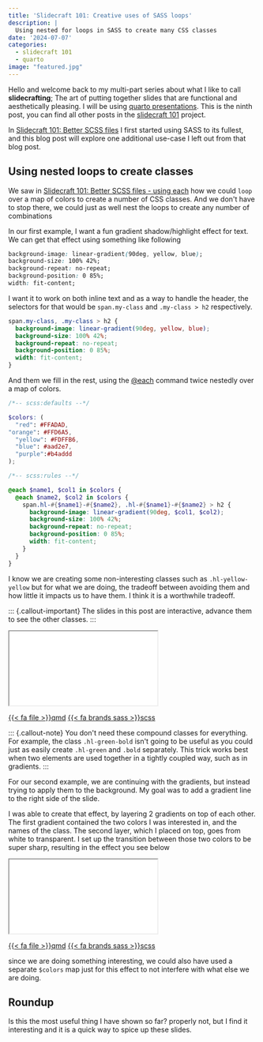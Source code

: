 ```yaml
---
title: 'Slidecraft 101: Creative uses of SASS loops'
description: |
  Using nested for loops in SASS to create many CSS classes
date: '2024-07-07'
categories:
  - slidecraft 101
  - quarto
image: "featured.jpg"
---
```





Hello and welcome back to my multi-part series about what I like to call **slidecrafting**; The art of putting together slides that are functional and aesthetically pleasing. I will be using [quarto presentations](https://quarto.org/). This is the ninth post, you can find all other posts in the [slidecraft 101](../../project/slidecraft-101/index.qmd#blog-posts) project.

In [Slidecraft 101: Better SCSS files](../slidecraft-scss-uses/index.qmd) I first started using SASS to its fullest, and this blog post will explore one additional use-case I left out from that blog post.

## Using nested loops to create classes

We saw in [Slidecraft 101: Better SCSS files - using each](../slidecraft-scss-uses/index.qmd#using-each-to-automatically-create-classes) how we could `loop` over a map of colors to create a number of CSS classes. And we don't have to stop there, we could just as well nest the loops to create any number of combinations

In our first example, I want a fun gradient shadow/highlight effect for text. We can get that effect using something like following

```css
background-image: linear-gradient(90deg, yellow, blue);
background-size: 100% 42%;
background-repeat: no-repeat;
background-position: 0 85%;
width: fit-content;
```

I want it to work on both inline text and as a way to handle the header, the selectors for that would be `span.my-class` and `.my-class > h2` respectively.


```css
span.my-class, .my-class > h2 {
  background-image: linear-gradient(90deg, yellow, blue);
  background-size: 100% 42%;
  background-repeat: no-repeat;
  background-position: 0 85%;
  width: fit-content;
}
```

And them we fill in the rest, using the [@each](https://sass-lang.com/documentation/at-rules/control/each/#with-maps) command twice nestedly over a map of colors.

```scss
/*-- scss:defaults --*/

$colors: (
  "red": #FFADAD, 
"orange": #FFD6A5, 
  "yellow": #FDFFB6, 
  "blue": #aad2e7, 
  "purple":#b4addd
);

/*-- scss:rules --*/

@each $name1, $col1 in $colors {
  @each $name2, $col2 in $colors {
    span.hl-#{$name1}-#{$name2}, .hl-#{$name1}-#{$name2} > h2 {
      background-image: linear-gradient(90deg, $col1, $col2);
      background-size: 100% 42%;
      background-repeat: no-repeat;
      background-position: 0 85%;
      width: fit-content;
    }
  }
}
```

I know we are creating some non-interesting classes such as `.hl-yellow-yellow` but for what we are doing, the tradeoff between avoiding them and how little it impacts us to have them. I think it is a worthwhile tradeoff.

::: {.callout-important}
The slides in this post are interactive, advance them to see the other classes.
:::

<iframe class="slide-deck" src="_tip-1.html">

</iframe>

<a href="_tip-1.qmd" target="_blank" class="listing-slides btn-links">{{< fa file >}}qmd<a>
<a href="_tip-1.scss" target="_blank" class="listing-video btn-links">{{< fa brands sass >}}scss<a>

::: {.callout-note}
You don't need these compound classes for everything. For example, the class `.hl-green-bold` isn't going to be useful as you could just as easily create `.hl-green` and `.bold` separately. This trick works best when two elements are used together in a tightly coupled way, such as in gradients. 
:::

For our second example, we are continuing with the gradients, but instead trying to apply them to the background. My goal was to add a gradient line to the right side of the slide. 

I was able to create that effect, by layering 2 gradients on top of each other. The first gradient contained the two colors I was interested in, and the names of the class. The second layer, which I placed on top, goes from white to transparent. I set up the transition between those two colors to be super sharp, resulting in the effect you see below

<iframe class="slide-deck" src="_tip-2.html">

</iframe>

<a href="_tip-2.qmd" target="_blank" class="listing-slides btn-links">{{< fa file >}}qmd<a>
<a href="_tip-2.scss" target="_blank" class="listing-video btn-links">{{< fa brands sass >}}scss<a>

since we are doing something interesting, we could also have used a separate `$colors` map just for this effect to not interfere with what else we are doing.

## Roundup

Is this the most useful thing I have shown so far? properly not, but I find it interesting and it is a quick way to spice up these slides.
